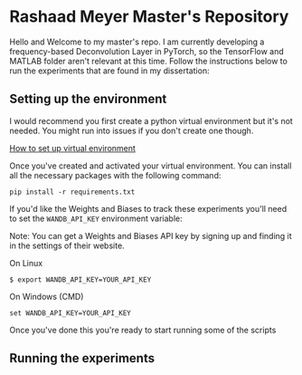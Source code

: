 # Rashaad Meyer Master's Repository

Hello and Welcome to my master's repo. I am currently developing a frequency-based Deconvolution Layer in PyTorch,
so the TensorFlow and MATLAB folder aren't relevant at this time. Follow the instructions below to run the experiments
that are found in my dissertation:

## Setting up the environment

I would recommend you first create a python virtual environment but it's not needed. You might run into issues if you
don't create one though.

[How to set up virtual environment](https://www.freecodecamp.org/news/how-to-setup-virtual-environments-in-python/)

Once you've created and activated your virtual environment. You can install all the necessary packages with the
following command:

```
pip install -r requirements.txt
```

If you'd like the Weights and Biases to track these experiments you'll need to set the `WANDB_API_KEY` environment
variable:

Note: You can get a Weights and Biases API key by signing up and finding it in the settings of their website.

On Linux
```
$ export WANDB_API_KEY=YOUR_API_KEY
```

On Windows (CMD)
```
set WANDB_API_KEY=YOUR_API_KEY
```

Once you've done this you're ready to start running some of the scripts


## Running the experiments
